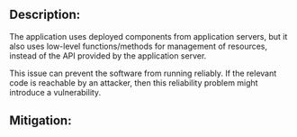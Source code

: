 ## Description:

The application uses deployed components from application servers, but it also uses low-level functions/methods for management of resources, instead of the API provided by the application server.

This issue can prevent the software from running reliably. If the relevant code is reachable by an attacker, then this reliability problem might introduce a vulnerability.

## Mitigation:
